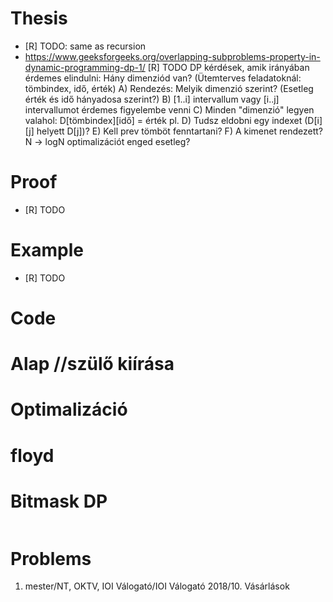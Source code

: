 # Thesis
- [R] TODO: same as recursion
- https://www.geeksforgeeks.org/overlapping-subproblems-property-in-dynamic-programming-dp-1/
[R] TODO
DP kérdések, amik irányában érdemes elindulni:
Hány dimenziód van? (Ütemterves feladatoknál: tömbindex, idő, érték)
A) Rendezés: Melyik dimenzió szerint? (Esetleg érték és idő hányadosa szerint?)
B) [1..i] intervallum vagy [i..j] intervallumot érdemes figyelembe venni
C) Minden "dimenzió" legyen valahol: D[tömbindex][idő] = érték pl.
D) Tudsz eldobni egy indexet (D[i][j] helyett D[j])?
E) Kell prev tömböt fenntartani?
F) A kimenet rendezett? N -> logN optimalizációt enged esetleg?

# Proof
- [R] TODO

# Example
- [R] TODO

# Code
# Alap //szülő kiírása
# Optimalizáció
# floyd
# Bitmask DP
```c++

```

# Problems
1. mester/NT, OKTV, IOI Válogató/IOI Válogató 2018/10. Vásárlások